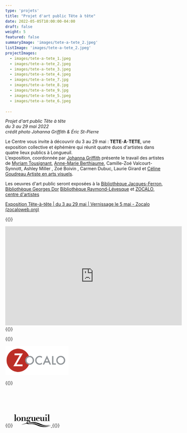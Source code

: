 ```yaml
---
type: 'projets'
title: "Projet d'art public Tête à tête"
date: 2022-05-05T10:00:00-04:00
draft: false
weight: 5
featured: false
summaryImage: 'images/tete-a-tete_2.jpeg'
listImage: 'images/tete-a-tete_2.jpeg'
projectImages:
  - images/tete-a-tete_1.jpeg
  - images/tete-a-tete_2.jpeg
  - images/tete-a-tete_3.jpeg
  - images/tete-a-tete_4.jpeg
  - images/tete-a-tete_7.jpg
  - images/tete-a-tete_8.jpg
  - images/tete-a-tete_9.jpg
  - images/tete-a-tete_5.jpeg
  - images/tete-a-tete_6.jpeg

---
```

<style>
.logo--cal {
  display: block;
  text-indent: -9999px;
  width: 200px;
  height: 64px;
  background: url(images/cal_logo.svg);
  background-size: 200px 64px;
}
</style>

_Projet d'art public Tête à tête   
du 3 au 29 mai 2022  
crédit photo Johanna Griffith & Éric St-Pierre_

Le Centre vous invite à découvrir du 3 au 29 mai :
𝐓𝐄̂𝐓𝐄-𝐀̀-𝐓𝐄̂𝐓𝐄, une exposition collective et éphémère qui réunit quatre duos d'artistes dans quatre lieux publics à Longueuil.  
L’exposition, coordonnée par [Johanna Griffith](https://www.facebook.com/johanna.griffith.art) présente le travail des artistes de [Myriam Tousignant](https://www.facebook.com/myriam.tousignant.5), [Anne-Marie Berthiaume](https://www.facebook.com/annemarie.berthiaume.9),
Camille-Zoé Valcourt-Synnott, Ashley Miller , Zoé Boivin , Carmen Dubuc, Laurie Girard et [Céline Goudreau Artiste en arts visuels](https://www.facebook.com/C%C3%A9line-Goudreau-Artiste-en-arts-visuels-514761722006733/).

Les oeuvres d'art public seront exposées à la [Bibliothèque Jacques-Ferron](https://www.facebook.com/pages/Biblioth%C3%A8que%20Jacques-Ferron/224492024252198/), [Bibliothèque Georges Dor](https://www.facebook.com/pages/Biblioth%C3%A8que%20Georges%20Dor/159011587459967/) [Bibliothèque Raymond-Lévesque](https://www.facebook.com/pages/Biblioth%C3%A8que%20Raymond-L%C3%A9vesque/196816173664822/) et [ZOCALO, centre d'artistes](https://www.facebook.com/zocalocentredartistes/)

[Exposition Tête-à-tête | du 3 au 29 mai | Vernissage le 5 mai - Zocalo (zocaloweb.org)](https://zocaloweb.org/exposition-tete-a-tete/?fbclid=IwAR3I7ioMM1aLn39bl9yBN7MFb_84pTpme3G1kYUjqJeBQVjUora4_zSa2dQ)

{{<rawhtml>}}
<iframe width="560" height="315" src="https://www.youtube.com/embed/jngevmfQk8E" title="YouTube video player" frameborder="0" allow="accelerometer; autoplay; clipboard-write; encrypted-media; gyroscope; picture-in-picture" allowfullscreen></iframe>
{{</rawhtml>}}

{{<rawhtml>}}
<p>
  <a href="https://zocaloweb.org/">
    <img src="images/logo-zocalo.png" alt="Zocalo" style="max-width: 200px;">
  </a>
</p>
{{</rawhtml>}}

<a class="logo--cal" href="https://www.conseildesartsdelongueuil.ca/" target="blank">Conseil des Arts de Longueuil</a>

{{<rawhtml>}}
<a href="https://longueuil.quebec">
<svg data-v-370c438f="" viewBox="0 0 117 40" width="117" height="40" xmlns="http://www.w3.org/2000/svg"><path d="M22.909 32.717c12.598-4.565 32.5-9.257 42.75-7.899 12.274 1.58 18.78 6.098 26.084 8.373 8.946 2.796 25.211.932 25.211.932a82.986 82.986 0 01-19.886 2.165c-10.373-.364-18.198-4.834-26.623-7.457-13.81-4.329-33.573.663-47.567 3.965l.031-.079zm-17.6-12.78V.016H0V.82h1.872v19.116H0v.805h7.181v-.805H5.31zm10.833-.127a2.89 2.89 0 00.905-1.295 6.486 6.486 0 00.353-1.848c0-.696.077-1.406.077-2.117 0-.711 0-1.406-.077-2.102a6.481 6.481 0 00-.352-1.832 2.89 2.89 0 00-.906-1.295 2.63 2.63 0 00-1.703-.49c-.6-.041-1.197.132-1.688.49a2.89 2.89 0 00-.905 1.295 6.48 6.48 0 00-.369 1.832v4.219c.047.634.187 1.257.415 1.848.178.51.49.959.905 1.295.491.357 1.088.531 1.688.49a2.63 2.63 0 001.703-.49h-.046zm1.044-11.28c.8.33 1.534.813 2.163 1.422a6.32 6.32 0 011.949 4.598 6.48 6.48 0 01-.506 2.543 6.461 6.461 0 01-1.443 2.07 6.854 6.854 0 01-2.163 1.421c-1.737.67-3.65.67-5.386 0a6.856 6.856 0 01-2.164-1.421 6.46 6.46 0 01-1.442-2.07 6.48 6.48 0 01-.507-2.543 6.318 6.318 0 011.95-4.598A6.854 6.854 0 0111.8 8.531a7.02 7.02 0 015.386 0zm19.011 11.407v-7.71a4.215 4.215 0 00-1.013-2.985 3.791 3.791 0 00-1.323-.855 3.706 3.706 0 00-1.546-.236 4.632 4.632 0 00-1.86.288 4.734 4.734 0 00-1.608 1.008 4.296 4.296 0 00-.798 1.043c-.2.363-.322.616-.399.79V8.404h-5.278v.806h1.795v10.727h-1.795v.805h7.043v-.805H27.65V14.17c-.012-.726.081-1.45.277-2.148.15-.569.399-1.103.736-1.58.283-.392.651-.71 1.074-.932.402-.2.843-.302 1.29-.3.235-.012.471.029.69.119.22.09.419.227.583.402.343.447.514 1.011.475 1.58v8.468h-1.734v.805h7.028v-.805l-1.872.158zm9.82-4.503c.266-.086.5-.25.676-.474a2.58 2.58 0 00.43-.995c.108-.567.16-1.144.153-1.722.025-.458.025-.917 0-1.374a2.992 2.992 0 00-.277-1.106 1.687 1.687 0 00-.644-.711 2.172 2.172 0 00-1.166-.269c-.4-.012-.796.08-1.151.269-.28.174-.512.419-.675.71a3.37 3.37 0 00-.322 1.012 7.14 7.14 0 000 1.153c-.016.651.035 1.303.153 1.943.085.39.241.76.46 1.09.18.24.435.407.722.474.291.08.589.116.89.11.3.01.6-.028.89-.11h-.139zm-2.363 6.636a13.246 13.246 0 01-1.826-.19 4.157 4.157 0 01-1.32-.49 3.193 3.193 0 01-1.043-.948 2.6 2.6 0 01-.414-1.532 2.33 2.33 0 010-.521 3.22 3.22 0 01.307-.87c.204-.39.462-.746.767-1.058a6.15 6.15 0 011.397-1.042 6.298 6.298 0 01-.568-.474 3.537 3.537 0 01-1.028-1.47 3.018 3.018 0 01-.184-1.105 3.917 3.917 0 01.368-1.675c.26-.54.632-1.014 1.09-1.39a4.895 4.895 0 011.718-.932 6.812 6.812 0 012.27-.348 5.264 5.264 0 012.164.395 7.32 7.32 0 011.535.932 7.948 7.948 0 011.365-1.027 2.905 2.905 0 011.535-.331c.44-.03.874.116 1.212.41.234.286.35.655.322 1.027a1.25 1.25 0 01-.322.9c-.247.23-.573.35-.905.332-.216.004-.43-.039-.63-.126a.785.785 0 01-.352-.269.815.815 0 01-.17-.347v-.3a1.067 1.067 0 000-.237c0-.142-.091-.206-.306-.206a.677.677 0 00-.384.127 5.443 5.443 0 00-.629.553c.138.19.277.363.43.616.296.55.436 1.174.399 1.8-.003.489-.097.971-.276 1.423a3.29 3.29 0 01-.86 1.28 4.35 4.35 0 01-1.534.947 6.72 6.72 0 01-2.348.348 7.464 7.464 0 01-1.98-.221 14.647 14.647 0 01-1.426-.459c-.398.21-.728.534-.951.932a2.091 2.091 0 00-.139.711c-.013.212.032.424.13.61.098.188.244.343.423.449.47.262 1.001.382 1.534.347h3.07c.68 0 1.359.075 2.025.222a4.834 4.834 0 011.688.726c2.853 1.99 1.227 4.17-.277 4.866a8.997 8.997 0 01-2.04.537c.287-.107.56-.25.813-.426.466-.3.767-.81.813-1.375 0-.49-.721-1.28-2.44-1.216l-3.023.095zm23.477-2.133V8.404h-5.248v.806h1.842v6.888c.005.471-.063.94-.2 1.39-.128.421-.325.816-.583 1.17-.246.32-.554.583-.905.773-.35.204-.748.308-1.151.3a1.495 1.495 0 01-.87-.12 1.548 1.548 0 01-.664-.59 3.239 3.239 0 01-.338-1.69V8.403h-5.31v.806h1.873v7.899a3.736 3.736 0 00.185 1.606c.178.514.466.98.843 1.364.863.64 1.915.953 2.977.885.423-.007.845-.06 1.258-.158.42-.11.827-.269 1.212-.474.37-.223.71-.494 1.013-.806.292-.318.517-.694.66-1.106v2.307h5.217v-.774l-1.81-.016zm10.342-8.594v-.711a2.865 2.865 0 00-.2-.853 1.81 1.81 0 00-.536-.711 1.681 1.681 0 00-1.044-.285 2.194 2.194 0 00-1.442.427c-.339.28-.603.644-.767 1.058-.167.452-.27.925-.307 1.406 0 .506-.092.98-.108 1.438h4.435l-.03-1.77zm-4.434 3.444c0 .652.03 1.3.092 1.943.04.613.192 1.213.445 1.77.232.522.598.97 1.059 1.295.583.37 1.264.546 1.948.505a3.948 3.948 0 001.872-.395c.474-.252.9-.59 1.258-.995.295-.299.539-.646.722-1.027.088-.179.165-.363.23-.553l.43.142a4.82 4.82 0 01-.476 1.17 3.926 3.926 0 01-.92 1.137 5.07 5.07 0 01-1.443.9 5.544 5.544 0 01-2.102.348 7.889 7.889 0 01-2.701-.443 6.416 6.416 0 01-2.194-1.295A5.67 5.67 0 0169.8 17.33a6.612 6.612 0 01-.537-2.764 6.088 6.088 0 01.506-2.418 6.33 6.33 0 011.381-2.085 7.245 7.245 0 012.118-1.517 5.99 5.99 0 012.547-.552c.661.004 1.318.11 1.949.315a5.035 5.035 0 011.764.98c.517.48.93 1.066 1.213 1.722.353.93.525 1.924.506 2.923h-8.21v.853zm22.188 5.15V8.404h-5.264v.806h1.842v6.888c0 .472-.072.941-.215 1.39-.122.424-.32.82-.583 1.17-.241.318-.544.582-.89.773a2.264 2.264 0 01-1.166.3 1.495 1.495 0 01-.87-.12 1.548 1.548 0 01-.665-.59 3.353 3.353 0 01-.337-1.69V8.403h-5.31v.806h1.873v7.899c-.053.542.011 1.09.19 1.604.177.514.463.98.838 1.366a4.509 4.509 0 002.992.885c.418-.008.835-.061 1.243-.158.42-.108.828-.269 1.212-.474a4.268 4.268 0 001.013-.806c.297-.316.527-.693.675-1.106v2.307h5.217v-.774l-1.796-.016zm8.071 0V8.388h-5.31v.806h1.873v10.743h-1.873v.805h7.151v-.805h-1.841zM100.152.584a1.92 1.92 0 012.479-.239c.376.262.653.65.783 1.097.131.448.106.928-.069 1.36a2 2 0 01-.89 1.006c-.401.219-.863.289-1.308.197a1.953 1.953 0 01-1.133-.701 2.058 2.058 0 01-.445-1.282 2.026 2.026 0 01.148-.78c.1-.248.248-.471.435-.658zm11.201 19.353V.016h-5.293V.82h1.872v19.116h-1.872v.805h7.165v-.805h-1.872z"></path><path d="M47.184 29.7c8.147-1.074 16.234-1.232 22.817.837 2.378.743 4.603 1.58 7.104 2.544 6.046 2.322 12.275 4.739 19.947 4.992A85.42 85.42 0 00117 36.035c-7.803 2.364-14.883 4.232-23.998 3.934-15.912-.522-22.188-8.326-34.755-9.353a52.618 52.618 0 00-10.94.237c-5.018.474-7.826-1.911-7.78-4.139.046-2.227 2.133-3.76 4.833-3.95a3.574 3.574 0 00-1.696 1.644 3.729 3.729 0 00-.332 2.373 3.657 3.657 0 001.176 2.07 3.472 3.472 0 002.172.865c.476.047.951.047 1.427 0"></path></svg>
</a>
{{</rawhtml>}}